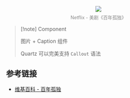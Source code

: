 <div style="text-align: center;">
	<img src="/assets/images/Pasted image 20250121172921.png" style="max-width: 100%; height: auto; margin-bottom: 5px;" />
	<div style="text-align: center; color: #888888; font-size: 0.9em;">Netflix - 美剧《百年孤独》</div>
</div>	

> [!note] Component
> 
> 图片 + Caption 组件
> 
> Quartz 可以完美支持 `Callout` 语法


## 参考链接
- [维基百科 - 百年孤独](https://zh.wikipedia.org/wiki/%E7%99%BE%E5%B9%B4%E5%AD%A4%E7%8B%AC)
